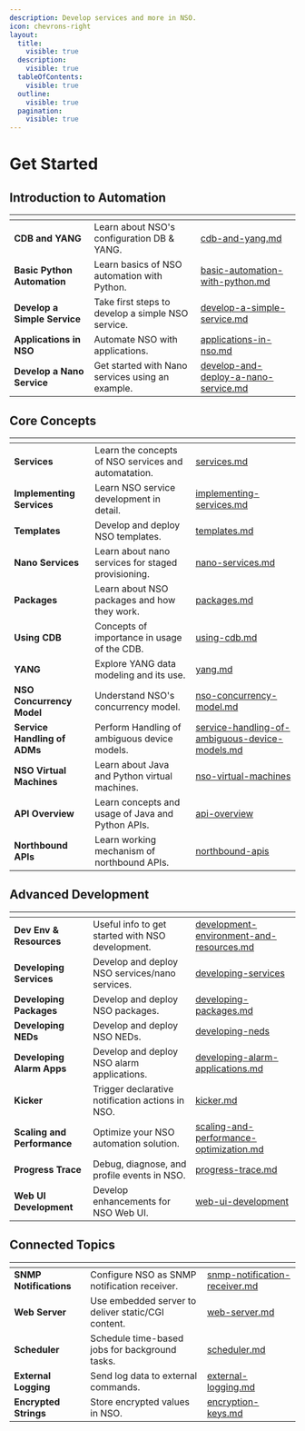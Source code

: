 ```yaml
---
description: Develop services and more in NSO.
icon: chevrons-right
layout:
  title:
    visible: true
  description:
    visible: true
  tableOfContents:
    visible: true
  outline:
    visible: true
  pagination:
    visible: true
---
```


# Get Started

## Introduction to Automation

<table data-view="cards"><thead><tr><th></th><th></th><th data-hidden data-card-target data-type="content-ref"></th></tr></thead><tbody><tr><td><strong>CDB and YANG</strong></td><td>Learn about NSO's configuration DB &#x26; YANG.</td><td><a href="introduction-to-automation/cdb-and-yang.md">cdb-and-yang.md</a></td></tr><tr><td><strong>Basic Python Automation</strong></td><td>Learn basics of NSO automation with Python.</td><td><a href="introduction-to-automation/basic-automation-with-python.md">basic-automation-with-python.md</a></td></tr><tr><td><strong>Develop a Simple Service</strong></td><td>Take first steps to develop a simple NSO service.</td><td><a href="introduction-to-automation/develop-a-simple-service.md">develop-a-simple-service.md</a></td></tr><tr><td><strong>Applications in NSO</strong></td><td>Automate NSO with applications.</td><td><a href="introduction-to-automation/applications-in-nso.md">applications-in-nso.md</a></td></tr><tr><td><strong>Develop a Nano Service</strong></td><td>Get started with Nano services using an example.</td><td><a href="../administration/installation-and-deployment/deployment/develop-and-deploy-a-nano-service.md">develop-and-deploy-a-nano-service.md</a></td></tr></tbody></table>

## Core Concepts

<table data-view="cards"><thead><tr><th></th><th></th><th data-hidden data-card-target data-type="content-ref"></th></tr></thead><tbody><tr><td><strong>Services</strong></td><td>Learn the concepts of NSO services and automatation.</td><td><a href="core-concepts/services.md">services.md</a></td></tr><tr><td><strong>Implementing Services</strong></td><td>Learn NSO service development in detail.</td><td><a href="core-concepts/implementing-services.md">implementing-services.md</a></td></tr><tr><td><strong>Templates</strong></td><td>Develop and deploy NSO templates.</td><td><a href="core-concepts/templates.md">templates.md</a></td></tr><tr><td><strong>Nano Services</strong></td><td>Learn about nano services for staged provisioning.</td><td><a href="core-concepts/nano-services.md">nano-services.md</a></td></tr><tr><td><strong>Packages</strong></td><td>Learn about NSO packages and how they work.</td><td><a href="core-concepts/packages.md">packages.md</a></td></tr><tr><td><strong>Using CDB</strong></td><td>Concepts of importance in usage of the CDB.</td><td><a href="core-concepts/using-cdb.md">using-cdb.md</a></td></tr><tr><td><strong>YANG</strong></td><td>Explore YANG data modeling and its use.</td><td><a href="core-concepts/yang.md">yang.md</a></td></tr><tr><td><strong>NSO Concurrency Model</strong></td><td>Understand NSO's concurrency model.</td><td><a href="core-concepts/nso-concurrency-model.md">nso-concurrency-model.md</a></td></tr><tr><td><strong>Service Handling of ADMs</strong></td><td>Perform Handling of ambiguous device models.</td><td><a href="core-concepts/service-handling-of-ambiguous-device-models.md">service-handling-of-ambiguous-device-models.md</a></td></tr><tr><td><strong>NSO Virtual Machines</strong></td><td>Learn about Java and Python virtual machines.</td><td><a href="core-concepts/nso-virtual-machines/">nso-virtual-machines</a></td></tr><tr><td><strong>API Overview</strong></td><td>Learn concepts and usage of Java and Python APIs.</td><td><a href="core-concepts/api-overview/">api-overview</a></td></tr><tr><td><strong>Northbound APIs</strong></td><td>Learn working mechanism of northbound APIs.</td><td><a href="core-concepts/northbound-apis/">northbound-apis</a></td></tr></tbody></table>

## Advanced Development

<table data-view="cards"><thead><tr><th></th><th></th><th data-hidden data-card-target data-type="content-ref"></th></tr></thead><tbody><tr><td><strong>Dev Env &#x26; Resources</strong></td><td>Useful info to get started with NSO development.</td><td><a href="advanced-development/development-environment-and-resources.md">development-environment-and-resources.md</a></td></tr><tr><td><strong>Developing Services</strong></td><td>Develop and deploy NSO services/nano services.</td><td><a href="advanced-development/developing-services/">developing-services</a></td></tr><tr><td><strong>Developing Packages</strong></td><td>Develop and deploy NSO packages.</td><td><a href="advanced-development/developing-packages.md">developing-packages.md</a></td></tr><tr><td><strong>Developing NEDs</strong></td><td>Develop and deploy NSO NEDs.</td><td><a href="advanced-development/developing-neds/">developing-neds</a></td></tr><tr><td><strong>Developing Alarm Apps</strong></td><td>Develop and deploy NSO alarm applications.</td><td><a href="advanced-development/developing-alarm-applications.md">developing-alarm-applications.md</a></td></tr><tr><td><strong>Kicker</strong></td><td>Trigger declarative notification actions in NSO.</td><td><a href="advanced-development/kicker.md">kicker.md</a></td></tr><tr><td><strong>Scaling and Performance</strong></td><td>Optimize your NSO automation solution.</td><td><a href="advanced-development/scaling-and-performance-optimization.md">scaling-and-performance-optimization.md</a></td></tr><tr><td><strong>Progress Trace</strong></td><td>Debug, diagnose, and profile events in NSO.</td><td><a href="advanced-development/progress-trace.md">progress-trace.md</a></td></tr><tr><td><strong>Web UI Development</strong></td><td>Develop enhancements for NSO Web UI.</td><td><a href="advanced-development/web-ui-development/">web-ui-development</a></td></tr></tbody></table>

## Connected Topics

<table data-view="cards"><thead><tr><th></th><th></th><th data-hidden data-card-target data-type="content-ref"></th></tr></thead><tbody><tr><td><strong>SNMP Notifications</strong></td><td>Configure NSO as SNMP notification receiver.</td><td><a href="connected-topics/snmp-notification-receiver.md">snmp-notification-receiver.md</a></td></tr><tr><td><strong>Web Server</strong></td><td>Use embedded server to deliver static/CGI content.</td><td><a href="connected-topics/web-server.md">web-server.md</a></td></tr><tr><td><strong>Scheduler</strong></td><td>Schedule time-based jobs for background tasks.</td><td><a href="connected-topics/scheduler.md">scheduler.md</a></td></tr><tr><td><strong>External Logging</strong></td><td>Send log data to external commands.</td><td><a href="connected-topics/external-logging.md">external-logging.md</a></td></tr><tr><td><strong>Encrypted Strings</strong></td><td>Store encrypted values in NSO.</td><td><a href="connected-topics/encryption-keys.md">encryption-keys.md</a></td></tr></tbody></table>
